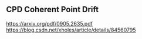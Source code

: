 
## CPD Coherent Point Drift
https://arxiv.org/pdf/0905.2635.pdf
https://blog.csdn.net/xholes/article/details/84560795